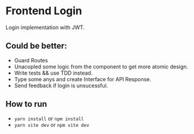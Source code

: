 # Frontend Login

Login implementation with JWT.

## Could be better: 

- Guard Routes
- Unacopled some logic from the component to get more atomic design.
- Write tests && use TDD instead.
- Type some anys and create Interface for API Response.
- Send feedback if login is unsucessful.

## How to run

- `yarn install` or `npm install`
- `yarn vite dev` or `npm vite dev`
